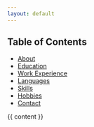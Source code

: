 ```yaml
---
layout: default
---
```

<div class="sidebar">
    <h2>Table of Contents</h2>
    <ul>
        <li><a href="#about">About</a></li>
        <li><a href="#education">Education</a></li>
        <li><a href="#work-experience">Work Experience</a></li>
        <li><a href="#languages">Languages</a></li>
        <li><a href="#skills">Skills</a></li>
        <li><a href="#hobbies">Hobbies</a></li>
        <li><a href="#contact">Contact</a></li>
    </ul>
</div>
<div class="main-content">
    {{ content }}
</div>
